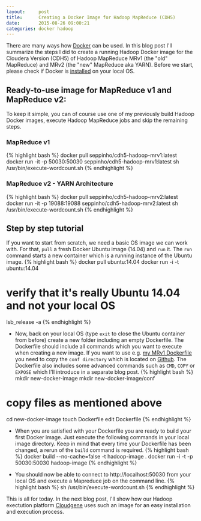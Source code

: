 ```yaml
---
layout:     post
title:      Creating a Docker Image for Hadoop MapReduce (CDH5)
date:       2015-08-26 09:00:21
categories: docker hadoop
---
```

There are many ways how [Docker](https://www.docker.com/) can be used. In this blog post I'll summarize the steps I did to create a running Hadoop Docker image for the Cloudera Version (CDH5) of Hadoop MapReduce MRv1 (the "old" MapReduce) and MRv2 (the "new" MapReduce aka YARN).  Before we start, please check if Docker is [installed](https://docs.docker.com/installation/) on your local OS.

## Ready-to-use image for MapReduce v1 and MapReduce v2:
To keep it simple, you can of course use one of my previously build Hadoop Docker images, execute Hadoop MapReduce jobs and skip the remaining steps. 

### MapReduce v1 
{% highlight bash %}
docker pull seppinho/cdh5-hadoop-mrv1:latest
docker run -it -p 50030:50030 seppinho/cdh5-hadoop-mrv1:latest
sh /usr/bin/execute-wordcount.sh
{% endhighlight %}

### MapReduce v2 - YARN Architecture
{% highlight bash %}
docker pull seppinho/cdh5-hadoop-mrv2:latest
docker run -it -p 19088:19088 seppinho/cdh5-hadoop-mrv2:latest
sh /usr/bin/execute-wordcount.sh
{% endhighlight %}

## Step by step tutorial
If you want to start from scratch, we need a basic OS image we can work with. For that, `pull` a fresh Docker Ubuntu image (14.04) and `run` it. The `run` command starts a new container which is a running instance of the Ubuntu image. 
{% highlight bash %}
docker pull ubuntu:14.04
docker run -i -t ubuntu:14.04
# verify that it's really Ubuntu 14.04 and not your local OS
lsb_release -a
{% endhighlight %}

- Now, back on your local OS (type `exit` to close the Ubuntu container from before) create a new folder including an empty Dockerfile. The Dockerfile should include all commands which you want to execute when creating a new image. If you want to use e.g. [my MRv1 Dockerfile](https://github.com/seppinho/cdh5-hadoop-mrv1/blob/master/Dockerfile) you need to copy the `conf directory` which is located on [Github](https://github.com/seppinho/cdh5-hadoop-mrv1). The Dockerfile also includes some advanced commands such as  `CMD`, `COPY` or `EXPOSE` which I'll introduce in a separate blog post.
{% highlight bash %}
mkdir new-docker-image
mkdir new-docker-image/conf
# copy files as mentioned above
cd new-docker-image
touch Dockerfile
edit Dockerfile
{% endhighlight %}

- When you are satisfied with your Dockerfile you are ready to build your first Docker image. Just execute the following commands in your local image directory. Keep in mind that every time your Dockerfile has been changed, a rerun of the `build` command is required. 
{% highlight bash %}
docker build --no-cache=false -t hadoop-image .
docker run -i -t -p 50030:50030  hadoop-image
{% endhighlight %}

- You should now be able to connect to http://localhost:50030 from your local OS and execute a Mapreduce job on the command line. 
{% highlight bash %}
sh /usr/bin/execute-wordcount.sh
{% endhighlight %}

This is all for today. In the next blog post, I'll show how our Hadoop exectution platform [Cloudgene](http://cloudgene.uibk.ac.at) uses such an image for an easy installation and execution process.
